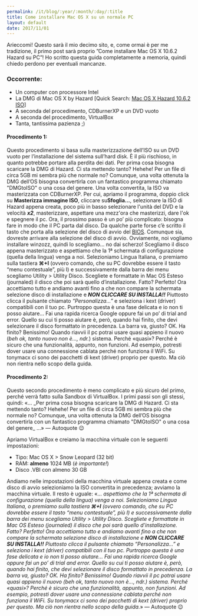 ```yaml
---
permalink: /it/blog/:year/:month/:day/:title
title: Come installare Mac OS X su un normale PC
layout: default
date: 2017/11/01
---
```

Arieccomi! Questo sarà il mio decimo sito, e, come ormai è per me tradizione, il primo post sarà proprio ”Come installare Mac OS X 10.6.2 Hazard su PC”! <!-- more -->
Ho scritto questa guida completamente a memoria, quindi chiedo perdono per eventuali mancanze.

### Occorrente:

*   Un computer con processore Intel
*   La DMG di Mac OS X by Hazard [Quick Search: [Mac OS X Hazard 10.6.2 ISO](https://www.google.it/search?q=mac+os+x+10.6.2+by+hazard+iso)]
*   A seconda del procedimento, CDBurnerXP e un DVD vuoto
*   A seconda del procedimento, VirtualBox
*   Tanta, tantissima pazienza ;)

#### Procedimento 1:

Questo procedimento si basa sulla masterizzazione dell’ISO su un DVD vuoto per l’installazione del sistema sull’hard disk. È il più rischioso, in quanto potrebbe portare alla perdita dei dati. Per prima cosa bisogna scaricare la DMG di Hazard. Ci sta mettendo tanto? Hehehe! Per un file di circa 5GB mi sembra più che normale no? Comunque, una volta ottenuta la DMG dell’OS bisogna convertirla con un fantastico programma chiamato "DMGtoISO" o una cosa del genere. Una volta convertita, la ISO va masterizzata con CDBurnerXP.
Per cui, apriamo il programma, doppio click su **Masterizza immagine ISO**, cliccare su**Sfoglia...**, selezionare la ISO di Hazard appena creata, poco più in basso selezionare l'unità del DVD e la velocità **_x2_**, masterizzare, aspettare una mezz'ora che masterizzi, dare l'ok e spegnere il pc.</span>
Ora, il prossimo passo è un po’ più complicato: bisogna fare in modo che il PC parta dal disco. Da qualche parte forse c’è scritto il tasto che porta alla selezione del disco di avvio del [BIOS](https://www.google.it/search?q=basic+input-output+system). Comunque sia, dovreste arrivare alla selezione del disco di avvio. Ovviamente, noi vogliamo installare winzozz, quindi lo scegliamo... no dai scherzo! Scegliamo il disco appena masterizzato e aspettiamo che la 1ª schermata di configurazione (quella della lingua) venga a noi. Selezioniamo Lingua Italiana, o premiamo sulla tastiera **⌘+I** (ovvero comando, che su PC dovrebbe essere il tasto “menu contestuale”, più I) e successivamente dalla barra dei menu scegliamo Utility > Utility Disco. Scegliete e formattate in Mac OS Esteso (journaled) il disco che poi sarà quello d’installazione. Fatto? Perfetto! Ora accettiamo tutto e andiamo avanti fino a che non compare la schermata selezione disco di installazione e **_NON CLICCARE SU INSTALLA!!_**</u> Piuttosto clicca il pulsante chiamato *“Personalizza...”* e seleziona i kext (driver) compatibili con il tuo pc. Purtroppo questa è una fase delicata e io non ti posso aiutare... Fai una rapida ricerca Google oppure fai un po’ di trial and error. Quello su cui ti posso aiutare è, però, quando hai finito, che devi selezionare il disco formattato in precedenza.
La barra va, giusto? OK. Ha finito? Benissimo!
Quando riavvii il pc potrai usare quasi appieno il nuovo (*beh ok, tanto nuovo non è..., ndr.*) sistema. Perché «quasi»? Perché è sicuro che una funzionalità, appunto, non funzioni. Ad esempio, potresti dover usare una connessione cablata perché non funziona il WiFi. Su tonymacx ci sono dei pacchetti di kext (driver) proprio per questo. Ma ciò non rientra nello scopo della guida.

#### Procedimento 2:

<div>Questo secondo procedimento è meno complicato e più sicuro del primo, perché verrà fatto sulla Sandbox di VirtualBox. I primi passi son gli stessi, quindi: «… _Per prima cosa bisogna scaricare la DMG di Hazard. Ci sta mettendo tanto? Hehehe! Per un file di circa 5GB mi sembra più che normale no? Comunque, una volta ottenuta la DMG dell’OS bisogna convertirla con un fantastico programma chiamato "DMGtoISO" o una cosa del genere_ …» — Autoquote 😉

Apriamo VirtualBox e creiamo la macchina virtuale con le seguenti impostazioni:

*   Tipo: Mac OS X > Snow Leopard (32 bit)
*   RAM: **almeno** 1024 MB (*è importante!*)
*   Disco .VBI con almeno 30 GB


Andiamo nelle impostazioni della macchina virtuale appena creata e come disco di avvio selezioniamo la ISO convertita in precedenza; avviamo la macchina virtuale. Il resto è uguale: «… _aspettiamo che la 1ª schermata di configurazione (quella della lingua) venga a noi. Selezioniamo Lingua Italiana, o premiamo sulla tastiera **⌘+I** (ovvero comando, che su PC dovrebbe essere il tasto “menu contestuale”, più I) e successivamente dalla barra dei menu scegliamo Utility > Utility Disco. Scegliete e formattate in Mac OS Esteso (journaled) il disco che poi sarà quello d’installazione. Fatto? Perfetto! Ora accettiamo tutto e andiamo avanti fino a che non compare la schermata selezione disco di installazione e_ **_NON CLICCARE SU INSTALLA!!_** _Piuttosto clicca il pulsante chiamato *“Personalizza...”* e seleziona i kext (driver) compatibili con il tuo pc. Purtroppo questa è una fase delicata e io non ti posso aiutare... Fai una rapida ricerca Google oppure fai un po’ di trial and error. Quello su cui ti posso aiutare è, però, quando hai finito, che devi selezionare il disco formattato in precedenza.
La barra va, giusto? OK. Ha finito? Benissimo!
Quando riavvii il pc potrai usare quasi appieno il nuovo (beh ok, tanto nuovo non è..., ndr.) sistema. Perché «quasi»? Perché è sicuro che una funzionalità, appunto, non funzioni. Ad esempio, potresti dover usare una connessione cablata perché non funziona il WiFi. Su tonymacx ci sono dei pacchetti di kext (driver) proprio per questo. Ma ciò non rientra nello scopo della guida._» — Autoquote 😉
